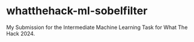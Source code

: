 # whatthehack-ml-sobelfilter
My Submission for the Intermediate Machine Learning Task for What The Hack 2024.
